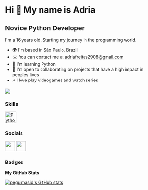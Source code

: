 Hi 👋 My name is Adria
==========================

Novice Python Developer
-----------------------------

I'm a 16 years old. Starting my journey in the programming world.

* 🌍  I'm based in São Paulo, Brazil
* ✉️  You can contact me at [adriafreitas2908@gmail.com](mailto:adriafreitas2908@gmail.com)
* 🧠  I'm learning Python
* 🤝  I'm open to collaborating on projects that have a high impact in peoples lives
* ⚡  I love play videogames and watch series

<a href="https://www.github.com/adriafreitas" target="_blank" rel="noreferrer"><img
src="https://img.shields.io/github/followers/adriafreitas?logo=github&style=for-the-badge&color=3382ed&labelColor=171717" /></a>

### Skills

<p align="left">
<a href="https://developer.mozilla.org/en-US/docs/Glossary/Python" target="_blank" rel="noreferrer"><img src="https://raw.githubusercontent.com/danielcranney/readme-generator/main/public/icons/skills/python-colored.svg" width="36" height="36" alt="Python" /></a>
</p>

### Socials

<a href="https://www.github.com/adriafreitas" target="_blank" rel="noreferrer"><img src="https://raw.githubusercontent.com/danielcranney/readme-generator/main/public/icons/socials/github-dark.svg" width="32" height="32" /></a> <a href="https://www.instagram.com/accounts/onetap/?next=%2F" target="_blank" rel="noreferrer"><img src="https://raw.githubusercontent.com/danielcranney/readme-generator/main/public/icons/socials/instagram.svg" width="32" height="32" /></a>

### Badges

<b>My GitHub Stats</b>

<a href="http://www.github.com/adriafreitas"><img src="https://github-readme-stats.vercel.app/api?username=adriafreitas&show_icons=true&hide=&count_private=true&title_color=3382ed&text_color=ffffff&icon_color=3382ed&bg_color=171717&hide_border=true&show_icons=true" alt="peguimasid's GitHub stats" /></a>
